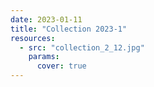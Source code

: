 ```yaml
---
date: 2023-01-11
title: "Collection 2023-1"
resources:
  - src: "collection_2_12.jpg"
    params:
      cover: true
---
```

